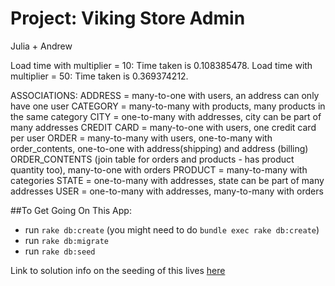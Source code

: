 Project: Viking Store Admin
=============================

Julia + Andrew

Load time with multiplier = 10: Time taken is 0.108385478.
Load time with multiplier = 50: Time taken is 0.369374212.

ASSOCIATIONS:
ADDRESS = many-to-one with users, an address can only have one user
CATEGORY = many-to-many with products, many products in the same category
CITY = one-to-many with addresses, city can be part of many addresses
CREDIT CARD = many-to-one with users, one credit card per user
ORDER = many-to-many with users, one-to-many with order_contents, one-to-one with address(shipping) and address (billing)
ORDER_CONTENTS (join table for orders and products - has product quantity too), many-to-one with orders
PRODUCT = many-to-many with categories
STATE = one-to-many with addresses, state can be part of many addresses
USER = one-to-many with addresses, many-to-many with orders


##To Get Going On This App:
- run `rake db:create` (you might need to do `bundle exec rake db:create`)
- run `rake db:migrate`
- run `rake db:seed`


Link to solution info on the seeding of this lives [here](https://gist.github.com/betweenparentheses/0b6b325ceaaea76a521d)
